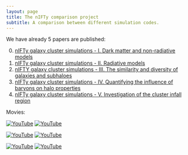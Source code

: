 ```yaml
---
layout: page
title: The nIFTy comparison project
subtitle: A comparison between different simulation codes.
---
```


We have already 5 papers are published:

0.  [nIFTy galaxy cluster simulations - I. Dark matter and non-radiative models](http://adsabs.harvard.edu/abs/2016MNRAS.457.4063S)
0.  [nIFTy galaxy cluster simulations - II. Radiative models](http://adsabs.harvard.edu/abs/2016MNRAS.459.2973S)
0.  [nIFTY galaxy cluster simulations - III. The similarity and diversity of galaxies and subhaloes](http://adsabs.harvard.edu/abs/2016MNRAS.458.1096E)
0.  [nIFTy galaxy cluster simulations - IV. Quantifying the influence of baryons on halo properties](http://adsabs.harvard.edu/abs/2016MNRAS.458.4052C)
0.  [nIFTy galaxy cluster simulations - V. Investigation of the cluster infall region](http://adsabs.harvard.edu/abs/2017MNRAS.464.2027A)

Movies:

[![YouTube](https://img.youtube.com/vi/qf4Z91UDQrQ/0.jpg)](https://www.youtube.com/watch?v=qf4Z91UDQrQ "Cluster-00019") [![YouTube](https://img.youtube.com/vi/dQym4rg4hO4/0.jpg)](https://www.youtube.com/watch?v=dQym4rg4hO4 "Cluster-00108")

[![YouTube](https://img.youtube.com/vi/AUei4zrkpQw/0.jpg)](https://www.youtube.com/watch?v=AUei4zrkpQw "Cluster-00280") [![YouTube](https://img.youtube.com/vi/46PezMsJtxM/0.jpg)](https://www.youtube.com/watch?v=46PezMsJtxM "Cluster-00235")

[![YouTube](https://img.youtube.com/vi/EtY3XrdhbaA/0.jpg)](https://www.youtube.com/watch?v=EtY3XrdhbaA "Cluster-00224") [![YouTube](https://img.youtube.com/vi/9cgaOuFFPQw/0.jpg)](https://www.youtube.com/watch?v=9cgaOuFFPQw "Cluster-00228")
